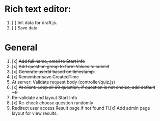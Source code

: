 # Rich text editor:

1. [ ] Init data for draft.js.
2. [ ] Save data 

# General

1. [x] ~~Add full name, email to Start Info~~
2. [x] ~~Add question group to form Values to submit~~
3. [x] ~~Generate userId based on timestamp.~~
5. [x] ~~Remember save CreatedTime~~
6. At server: Validate request body (controller/quiz.js)
7. [x] ~~At client: Loop all 60 question, if question is not choice, add default =0~~
8. Re-validate and layout Start Info
9. [x] Re-check choose question randomly
10. Redirect user access Result page if not found
11.[x] Add admin page layout for view results.
       